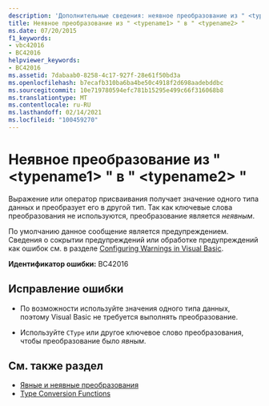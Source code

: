 ```yaml
---
description: 'Дополнительные сведения: неявное преобразование из " <typename1> " в " <typename2> "'
title: Неявное преобразование из " <typename1> " в " <typename2> "
ms.date: 07/20/2015
f1_keywords:
- vbc42016
- BC42016
helpviewer_keywords:
- BC42016
ms.assetid: 7dabaab0-8258-4c17-927f-28e61f50bd3a
ms.openlocfilehash: b7ecafb310ba6ba4be50c4918f2d698aadebddbc
ms.sourcegitcommit: 10e719780594efc781b15295e499c66f316068b8
ms.translationtype: MT
ms.contentlocale: ru-RU
ms.lasthandoff: 02/14/2021
ms.locfileid: "100459270"
---
```

# <a name="implicit-conversion-from-typename1-to-typename2"></a>Неявное преобразование из " \<typename1> " в " \<typename2> "

Выражение или оператор присваивания получает значение одного типа данных и преобразует его в другой тип. Так как ключевые слова преобразования не используются, преобразование является *неявным*.  
  
 По умолчанию данное сообщение является предупреждением. Сведения о сокрытии предупреждений или обработке предупреждений как ошибок см. в разделе [Configuring Warnings in Visual Basic](/visualstudio/ide/configuring-warnings-in-visual-basic).  
  
 **Идентификатор ошибки:** BC42016  
  
## <a name="to-correct-this-error"></a>Исправление ошибки  
  
- По возможности используйте значения одного типа данных, поэтому Visual Basic не требуется выполнять преобразование.  
  
- Используйте `CType` или другое ключевое слово преобразования, чтобы преобразование было *явным*.  
  
## <a name="see-also"></a>См. также раздел

- [Явные и неявные преобразования](../programming-guide/language-features/data-types/implicit-and-explicit-conversions.md)
- [Type Conversion Functions](../language-reference/functions/type-conversion-functions.md)
